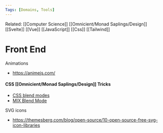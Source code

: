 ```yaml
---
Tags: [Domains, Tools]
---
```

Related: [[Computer Science]] [[Omnicient/Monad Saplings/Design]] [[Svelte]] [[Vue]] [[JavaScript]] [[Css]] [[Tailwind]]
# Front End
Animations
- https://animejs.com/

#### CSS [[Omnicient/Monad Saplings/Design]] Tricks
- [CSS blend modes](https://css-tricks.com/basics-css-blend-modes/)
- [MIX Blend Mode](https://css-tricks.com/almanac/properties/m/mix-blend-mode/)

SVG icons
- https://themesberg.com/blog/open-source/10-open-source-free-svg-icon-libraries